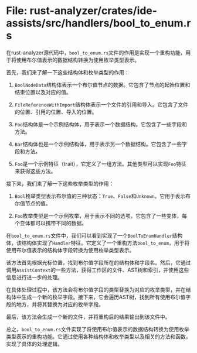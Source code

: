 # File: rust-analyzer/crates/ide-assists/src/handlers/bool_to_enum.rs

在rust-analyzer源代码中，`bool_to_enum.rs`文件的作用是实现一个重构功能，用于将使用布尔值表示的数据结构转换为使用枚举类型表示。

首先，我们来了解一下这些结构体和枚举类型的作用：

1. `BoolNodeData`结构体表示一个布尔值节点的数据。它包含了节点的起始位置和结束位置以及对应的值。

2. `FileReferenceWithImport`结构体表示一个文件的引用和导入。它包含了文件的位置、引用的位置、导入的位置。

3. `Foo`结构体是一个示例结构体，用于表示一个数据结构。它包含了一些字段和方法。

4. `Bar`结构体也是一个示例结构体，用于表示另一个数据结构。它包含了一些字段和方法。

5. `Foo`是一个示例特征（trait），它定义了一组方法。其他类型可以实现`Foo`特征来获得这些方法。

接下来，我们来了解一下这些枚举类型的作用：

1. `Bool`枚举类型表示布尔值的三种状态：`True`、`False`和`Unknown`。它用于表示布尔值节点的值。

2. `Foo`枚举类型是一个示例枚举，用于表示不同的选项。它包含了一些变体，每个变体都可以携带不同的数据。

在`bool_to_enum.rs`文件中，我们可以看到实现了一个`BoolToEnumHandler`结构体，该结构体实现了`Handler`特征。它定义了一个重构方法`bool_to_enum`，用于将使用布尔值表示的结构体字段转换为使用枚举类型表示。

该方法首先根据光标位置，找到布尔值字段所在的结构体和字段名。然后，它通过调用`AssistContext`的一些方法，获得工作区的文件、AST树和索引，并使用这些信息进行进一步的处理。

在具体处理过程中，该方法会将布尔值字段的类型替换为对应的枚举类型，并在结构体中生成一个新的枚举字段。接下来，它会遍历AST树，找到所有使用布尔值字段的地方，并将其替换为对应的枚举字段。

最后，该方法会生成一个新的文件，并将重构后的结果输出到该文件中。

总之，`bool_to_enum.rs`文件实现了将使用布尔值表示的数据结构转换为使用枚举类型表示的重构功能。它通过使用各种结构体和枚举类型以及相关的方法和函数，实现了具体的处理逻辑。


